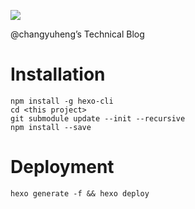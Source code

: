 ![](https://travis-ci.org/changyuheng/changyuheng.github.io.svg)

@changyuheng’s Technical Blog

# Installation

```
npm install -g hexo-cli
cd <this project>
git submodule update --init --recursive
npm install --save
```

# Deployment

```
hexo generate -f && hexo deploy
```
